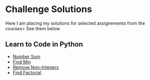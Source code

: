 # Challenge Solutions

Here I am placing my solutions for selected assignements from the courses> See them below

## Learn to Code in Python

- [Number Sum](python_practice/number_sum.md)
- [Find Min](python_practice/find_min.md)
- [Remove Non-Integers](python_practice/rm_non_ints.md)
- [Find Factorial](python_practice/factorials.md)
